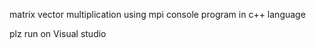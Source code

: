 
matrix vector multiplication using mpi console program in c++ language 

plz run on Visual studio
 
 
